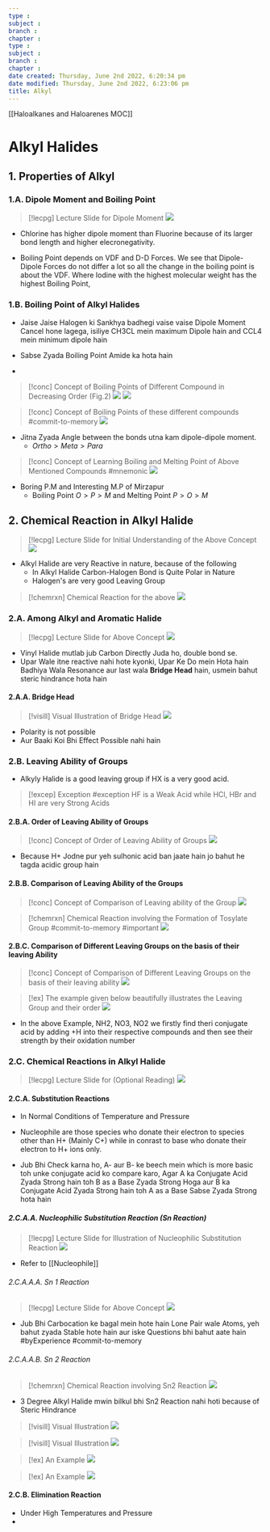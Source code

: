 ```yaml
---
type : 
subject : 
branch :
chapter :
type : 
subject : 
branch :
chapter :
date created: Thursday, June 2nd 2022, 6:20:34 pm
date modified: Thursday, June 2nd 2022, 6:23:06 pm
title: Alkyl
---
```

[[Haloalkanes and Haloarenes MOC]]
# Alkyl Halides
## 1. Properties of Alkyl
### 1.A. Dipole Moment and Boiling Point
>[!lecpg] Lecture Slide for Dipole Moment
>![](https://i.imgur.com/6OjYPJV.png)

+ Chlorine has higher dipole moment than Fluorine because of its  larger bond length and higher elecronegativity.

+ Boiling Point depends on VDF and D-D Forces. We see that Dipole-Dipole Forces do not differ a lot so all the change in the boiling point is about the VDF. Where Iodine with the highest molecular weight has the highest Boiling Point,

### 1.B. Boiling Point of Alkyl Halides
+ Jaise Jaise Halogen ki Sankhya badhegi vaise vaise Dipole Moment Cancel hone lagega, isiliye CH3CL mein maximum Dipole hain and CCL4 mein minimum dipole hain

+ Sabse Zyada Boiling Point Amide ka hota hain
+ 


>[!conc] Concept of Boiling Points of Different Compound in Decreasing Order (Fig.2)
>![](https://i.imgur.com/qnINwH1.png)
>![](https://i.imgur.com/TGbZS1E.png)



>[!conc] Concept of Boiling Points of these different compounds #commit-to-memory 
>![](https://i.imgur.com/o7NNeis.png)
+ Jitna Zyada Angle between the bonds utna kam dipole-dipole moment.
	+ $Ortho \gt Meta \gt Para$


>[!conc] Concept of Learning Boiling and Melting Point of Above Mentioned Compounds #mnemonic 
>![](https://i.imgur.com/yuhqNSE.png)
+ Boring P.M and Interesting M.P of Mirzapur
	+ Boiling Point $O\gt P\gt M$ and Melting Point $P \gt O \gt M$







## 2. Chemical Reaction in Alkyl Halide
>[!lecpg] Lecture Slide for Initial Understanding of the Above Concept
>![](https://i.imgur.com/T6sATIh.png)

+ Alkyl Halide are very Reactive in nature, because of the following
	+ In Alkyl Halide Carbon-Halogen Bond is Quite Polar in Nature
	+ Halogen's are very good Leaving Group

>[!chemrxn] Chemical Reaction for the above
>![](https://i.imgur.com/olBKlqo.png)

### 2.A. Among Alkyl and Aromatic Halide
>[!lecpg] Lecture Slide for Above Concept
>![](https://i.imgur.com/0EuN00e.png)
+ Vinyl Halide mutlab jub Carbon Directly Juda ho, double bond se.
+ Upar Wale itne reactive nahi hote kyonki, Upar Ke Do mein Hota hain Badhiya Wala Resonance aur last wala __Bridge Head__ hain, usmein bahut steric hindrance hota hain

#### 2.A.A. Bridge Head
>[!visill] Visual Illustration of Bridge Head
>![](https://i.imgur.com/K6eiEV1.png)
+ Polarity is not possible
+ Aur Baaki Koi Bhi Effect Possible nahi hain



### 2.B. Leaving Ability of Groups
+ Alkyly Halide is a good leaving group if HX is a very good acid. 
>[!excep] Exception #exception
>HF is a Weak Acid while HCl, HBr and HI are very Strong Acids

#### 2.B.A. Order of Leaving Ability of Groups
>[!conc] Concept of Order of Leaving Ability of Groups
>![](https://i.imgur.com/YHeGdM8.png)
+ Because H+ Jodne pur yeh sulhonic acid ban jaate hain jo bahut he tagda acidic group hain


#### 2.B.B. Comparison of Leaving Ability of the Groups
>[!conc] Concept of Comparison of Leaving ability of the Group
>![](https://i.imgur.com/rlVYWNe.png)




>[!chemrxn] Chemical Reaction involving the Formation of Tosylate Group #commit-to-memory #important 
>![](https://i.imgur.com/bi61f5W.png)



#### 2.B.C. Comparison of Different Leaving Groups on the basis of their leaving Ability

>[!conc] Concept of Comparison of Different Leaving Groups on the basis of their leaving ability
>![](https://i.imgur.com/J4eaLgz.png)


>[!ex] The example given below beautifully illustrates the Leaving Group and their order
>![](https://i.imgur.com/7qHU836.png)
+ In the above Example, NH2, NO3, NO2 we firstly find theri conjugate acid by adding +H into their respective compounds and then see their strength by their oxidation number




### 2.C. Chemical Reactions in Alkyl Halide
>[!lecpg] Lecture Slide for (Optional Reading)
>![](https://i.imgur.com/oK9MuHT.png)

#### 2.C.A. Substitution Reactions
+ In Normal Conditions of Temperature and Pressure
+ Nucleophile are those species who donate their electron to species other than H+ (Mainly C+) while in conrast to base who donate their electron to H+ ions only.

+ Jub Bhi Check karna ho, A- aur B- ke beech mein which is more basic toh unke conjugate acid ko compare karo, Agar A ka Conjugate Acid Zyada Strong hain toh B as a Base Zyada Strong Hoga aur B ka Conjugate Acid Zyada Strong hain toh A as a Base Sabse Zyada Strong hota hain





##### 2.C.A.A. Nucleophilic Substitution Reaction (Sn Reaction)
>[!lecpg] Lecture Slide for Illustration of Nucleophilic Substitution Reaction
>![](https://i.imgur.com/JOCIaBI.png)
+ Refer to [[Nucleophile]]

###### 2.C.A.A.A. Sn 1 Reaction
>[!lecpg] Lecture Slide for Above Concept
>![](https://i.imgur.com/khASmYL.png)

+ Jub Bhi Carbocation ke bagal mein hote hain Lone Pair wale Atoms, yeh bahut zyada Stable hote hain aur iske Questions bhi bahut aate hain #byExperience #commit-to-memory 











###### 2.C.A.A.B. Sn 2 Reaction
>[!chemrxn] Chemical Reaction involving Sn2 Reaction
>![](https://i.imgur.com/yRkEDWN.png)
+ 3 Degree Alkyl Halide mwin bilkul bhi Sn2 Reaction nahi hoti because of Steric Hindrance
>[!visill] Visual Illustration
>![](https://i.imgur.com/9blYvQ5.png)

>[!visill] Visual Illustration
>![](https://i.imgur.com/gKqD8Mm.png)


>[!ex] An Example
>![](https://i.imgur.com/b7hCm0K.png)

>[!ex] An Example
>![](https://i.imgur.com/MDjQN4T.png)




#### 2.C.B. Elimination Reaction
+ Under High Temperatures and Pressure
+
